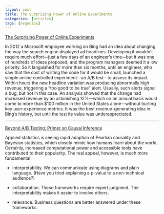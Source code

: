 ```yaml
---
layout: post
title: The Surprising Power of Online Experiments
categories: [articles]
tags: [negocios]
---
```


[The Surprising Power of Online Experiments](https://hbr.org/2017/09/the-surprising-power-of-online-experiments/)

In 2012 a Microsoft employee working on Bing had an idea about changing the way the search engine displayed ad headlines. Developing it wouldn’t require much effort—just a few days of an engineer’s time—but it was one of hundreds of ideas proposed, and the program managers deemed it a low priority. So it languished for more than six months, until an engineer, who saw that the cost of writing the code for it would be small, launched a simple online controlled experiment—an A/B test—to assess its impact. Within hours the new headline variation was producing abnormally high revenue, triggering a “too good to be true” alert. Usually, such alerts signal a bug, but not in this case. An analysis showed that the change had increased revenue by an astonishing 12%—which on an annual basis would come to more than $100 million in the United States alone—without hurting key user-experience metrics. It was the best revenue-generating idea in Bing’s history, but until the test its value was underappreciated.

---

[Beyond A/B Testing: Primer on Causal Inference](https://towardsdatascience.com/beyond-a-b-testing-primer-on-causal-inference-d8e462d90a0b)


Applied statistics is seeing rapid adoption of Pearlian causality and Bayesian statistics, which closely mimic how humans learn about the world. Certainly, increased computational power and accessible tools have contributed to their popularity. The real appeal, however, is much more fundamental:

- interpretability. We can communicate using diagrams and plain language. (Have you tried explaining a p-value to a non-technical audience?)

- collaboration. These frameworks require expert judgment. The interpretability makes it easier to involve others.

- relevance. Business questions are better answered under these frameworks.
